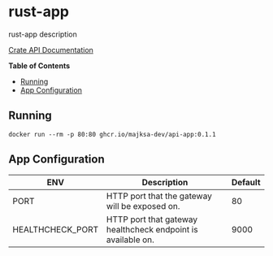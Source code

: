 # rust-app

rust-app description

[Crate API Documentation](https://majksa-dev.github.io/rust-app/)

**Table of Contents**

- [Running](#running)
- [App Configuration](#app-configuration)

## Running

<!-- x-release-please-start-version -->

`docker run --rm -p 80:80 ghcr.io/majksa-dev/api-app:0.1.1`

<!-- x-release-please-end -->

## App Configuration

| **ENV**          | **Description**                                              | **Default** |
| ---------------- | ------------------------------------------------------------ | ----------- |
| PORT             | HTTP port that the gateway will be exposed on.               | 80          |
| HEALTHCHECK_PORT | HTTP port that gateway healthcheck endpoint is available on. | 9000        |
